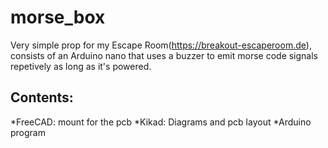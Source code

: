 # morse_box

Very simple prop for my Escape Room(https://breakout-escaperoom.de), consists of an Arduino nano that uses a buzzer to emit morse code signals repetively as long as it's powered.

## Contents:
*FreeCAD: mount for the pcb 
*Kikad: Diagrams and pcb layout
*Arduino program